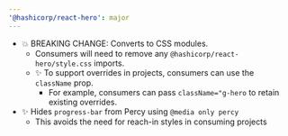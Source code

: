```yaml
---
'@hashicorp/react-hero': major
---
```


- 💥 BREAKING CHANGE: Converts to CSS modules.
  - Consumers will need to remove any `@hashicorp/react-hero/style.css` imports.
  - ✨ To support overrides in projects, consumers can use the `className` prop.
    - For example, consumers can pass `className="g-hero` to retain existing overrides.
- ✨ Hides `progress-bar` from Percy using `@media only percy`
  - This avoids the need for reach-in styles in consuming projects
